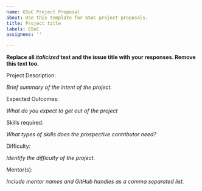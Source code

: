 ```yaml
---
name: GSoC Project Proposal
about: Use this template for GSoC project proposals.
title: Project title
labels: GSoC
assignees: ''

---
```


**Replace all _italicized_ text and the issue title with your responses. Remove this text too.**

Project Description:

_Brief summary of the intent of the project._

Expected Outcomes:

_What do you expect to get out of the project_

Skills required:

_What types of skills does the prospective contributor need?_

Difficulty:

_Identify the difficulty of the project._

Mentor(s):

_Include mentor names and GitHub handles as a comma separated list._
